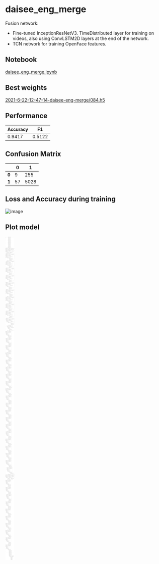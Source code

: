 # daisee_eng_merge

Fusion network:
* Fine-tuned InceptionResNetV3. TimeDistributed layer for training on videos, also using ConvLSTM2D layers at the end of the network.
* TCN network for training OpenFace features.

## Notebook

[daisee_eng_merge.ipynb](https://github.com/werlang/emolearn-ml-model/blob/main/daisee_eng_merge/daisee_eng_merge.ipynb)

## Best weights

[2021-6-22-12-47-14-daisee-eng-merge/084.h5](https://drive.google.com/file/d/132GCUn-WV6TYFRFSwq1iqrYrrrPTVGlL/view?usp=sharing)

## Performance

| Accuracy | F1 |
| --- | --- |
| 0.9417 | 0.5122 |

## Confusion Matrix

| | 0 | 1 |
| --- | --- | --- |
| **0** | 9 | 255 | 
| **1** | 57 | 5028 |

## Loss and Accuracy during training

![image](https://user-images.githubusercontent.com/19828711/192119541-c62dcb8d-b2e1-4576-8b79-c3b735aba8e7.png)

## Plot model

![image](daisee_eng_merge.png)

